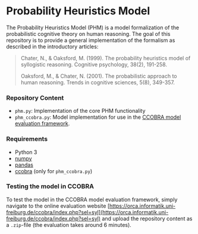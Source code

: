 Probability Heuristics Model
============================

The Probability Heuristics Model (PHM) is a model formalization of the probabilistic cognitive theory on human reasoning. The goal of this repository is to provide a general implementation of the formalism as described in the introductory articles:

> Chater, N., & Oaksford, M. (1999). The probability heuristics model of syllogistic reasoning. Cognitive psychology, 38(2), 191-258.
>
> Oaksford, M., & Chater, N. (2001). The probabilistic approach to human reasoning. Trends in cognitive sciences, 5(8), 349-357.

### Repository Content

- `phm.py`: Implementation of the core PHM functionality
- `phm_ccobra.py`: Model implementation for use in the [CCOBRA model evaluation framework](https://github.com/CognitiveComputationLab/ccobra).

### Requirements

- Python 3
- [numpy](https://numpy.org)
- [pandas](https://pandas.pydata.org)
- [ccobra](https://github.com/CognitiveComputationLab/ccobra) (only for `phm_ccobra.py`)

### Testing the model in CCOBRA

To test the model in the CCOBRA model evaluation framework, simply navigate to the online evaluation website [https://orca.informatik.uni-freiburg.de/ccobra/index.php?sel=syl](https://orca.informatik.uni-freiburg.de/ccobra/index.php?sel=syl) and upload the repository content as a `.zip`-file (the evaluation takes around 6 minutes).
